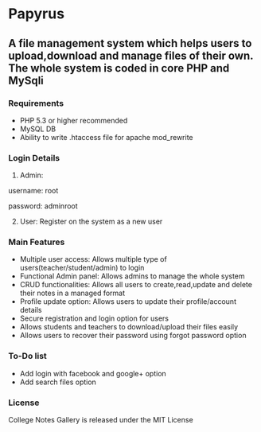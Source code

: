 # Papyrus
## A file management system which helps users to upload,download and manage files of their own. The whole system is coded in core PHP and MySqli





### Requirements 

- PHP 5.3 or higher recommended 
- MySQL DB
- Ability to write .htaccess file for apache mod_rewrite



### Login Details

1. Admin:

username: root

password: adminroot

2. User: Register on the system as a new user

### Main Features

- Multiple user access:  Allows multiple type of users(teacher/student/admin) to login 
- Functional Admin panel:  Allows admins to manage the whole system
- CRUD functionalities:  Allows all users to create,read,update and delete their notes in a managed format 
- Profile update option:  Allows users to update their profile/account details  
- Secure registration and login option for users
- Allows students and teachers to download/upload their files easily
- Allows users to recover their password using forgot password option

### To-Do  list
- Add login with facebook and google+ option
- Add search files option


### License
College Notes Gallery is released under the MIT License
